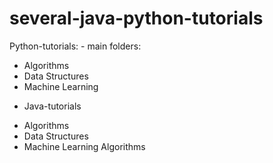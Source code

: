 # several-java-python-tutorials

Python-tutorials: - main folders:
- Algorithms
- Data Structures
- Machine Learning

* Java-tutorials
- Algorithms
- Data Structures
- Machine Learning Algorithms
